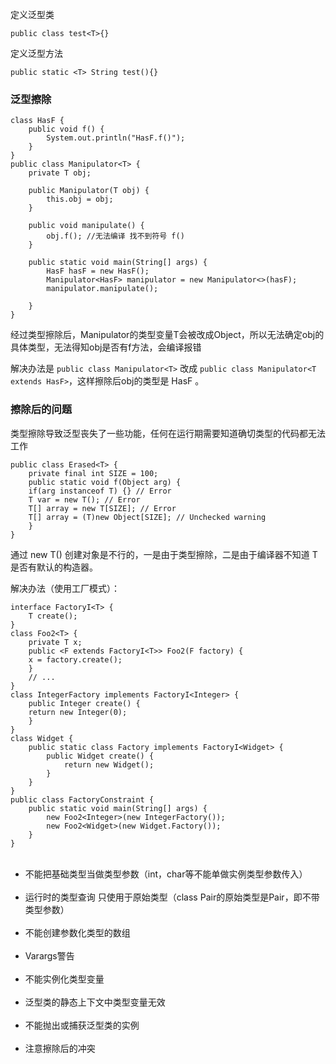 定义泛型类
```
public class test<T>{}
```
定义泛型方法
```
public static <T> String test(){}
```
### 泛型擦除

```
class HasF {
    public void f() {
        System.out.println("HasF.f()");
    }
}
public class Manipulator<T> {
    private T obj;

    public Manipulator(T obj) {
        this.obj = obj;
    }

    public void manipulate() {
        obj.f(); //无法编译 找不到符号 f()
    }

    public static void main(String[] args) {
        HasF hasF = new HasF();
        Manipulator<HasF> manipulator = new Manipulator<>(hasF);
        manipulator.manipulate();

    }
}
```
经过类型擦除后，Manipulator的类型变量T会被改成Object，所以无法确定obj的具体类型，无法得知obj是否有f方法，会编译报错

解决办法是 ```public class Manipulator<T>``` 改成 ```public class Manipulator<T extends HasF>```，这样擦除后obj的类型是 HasF 。

### 擦除后的问题

类型擦除导致泛型丧失了一些功能，任何在运行期需要知道确切类型的代码都无法工作

```
public class Erased<T> {
    private final int SIZE = 100;
    public static void f(Object arg) {
    if(arg instanceof T) {} // Error
    T var = new T(); // Error
    T[] array = new T[SIZE]; // Error
    T[] array = (T)new Object[SIZE]; // Unchecked warning
    }
}
```
通过 new T() 创建对象是不行的，一是由于类型擦除，二是由于编译器不知道 T 是否有默认的构造器。

解决办法（使用工厂模式）：
```
interface FactoryI<T> {
    T create();
}
class Foo2<T> {
    private T x;
    public <F extends FactoryI<T>> Foo2(F factory) {
    x = factory.create();
    }
    // ...
}
class IntegerFactory implements FactoryI<Integer> {
    public Integer create() {
    return new Integer(0);
    }
}
class Widget {
    public static class Factory implements FactoryI<Widget> {
        public Widget create() {
            return new Widget();
        }
    }
}
public class FactoryConstraint {
    public static void main(String[] args) {
        new Foo2<Integer>(new IntegerFactory());
        new Foo2<Widget>(new Widget.Factory());
    }
}
```
<ul>
    <li>不能把基础类型当做类型参数（int，char等不能单做实例类型参数传入）</li>
    <li>运行时的类型查询 只使用于原始类型（class Pair<String>的原始类型是Pair，即不带类型参数）</li>
    <li>不能创建参数化类型的数组</li>
    <li>Varargs警告</li>
    <li>不能实例化类型变量</li>
    <li>泛型类的静态上下文中类型变量无效</li>
    <li>不能抛出或捕获泛型类的实例</li>
    <li>注意擦除后的冲突</li>
</ul>



